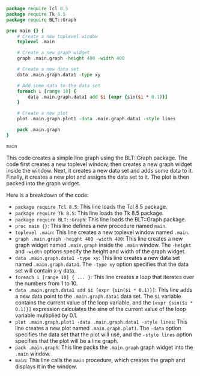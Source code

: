 ```tcl
package require Tcl 8.5
package require Tk 8.5
package require BLT::Graph

proc main {} {
    # Create a new toplevel window
    toplevel .main

    # Create a new graph widget
    graph .main.graph -height 400 -width 400

    # Create a new data set
    data .main.graph.data1 -type xy

    # Add some data to the data set
    foreach i [range 10] {
        data .main.graph.data1 add $i [expr {sin($i * 0.1)}]
    }

    # Create a new plot
    plot .main.graph.plot1 -data .main.graph.data1 -style lines

    pack .main.graph
}

main
```

This code creates a simple line graph using the BLT::Graph package. The code first creates a new toplevel window, then creates a new graph widget inside the window. Next, it creates a new data set and adds some data to it. Finally, it creates a new plot and assigns the data set to it. The plot is then packed into the graph widget.

Here is a breakdown of the code:

* `package require Tcl 8.5`: This line loads the Tcl 8.5 package.
* `package require Tk 8.5`: This line loads the Tk 8.5 package.
* `package require BLT::Graph`: This line loads the BLT::Graph package.
* `proc main {}`: This line defines a new procedure named `main`.
* `toplevel .main`: This line creates a new toplevel window named `.main`.
* `graph .main.graph -height 400 -width 400`: This line creates a new graph widget named `.main.graph` inside the `.main` window. The `-height` and `-width` options specify the height and width of the graph widget.
* `data .main.graph.data1 -type xy`: This line creates a new data set named `.main.graph.data1`. The `-type xy` option specifies that the data set will contain x-y data.
* `foreach i [range 10] { ... }`: This line creates a loop that iterates over the numbers from 1 to 10.
* `data .main.graph.data1 add $i [expr {sin($i * 0.1)}]`: This line adds a new data point to the `.main.graph.data1` data set. The `$i` variable contains the current value of the loop variable, and the `[expr {sin($i * 0.1)}]` expression calculates the sine of the current value of the loop variable multiplied by 0.1.
* `plot .main.graph.plot1 -data .main.graph.data1 -style lines`: This line creates a new plot named `.main.graph.plot1`. The `-data` option specifies the data set that the plot will use, and the `-style lines` option specifies that the plot will be a line graph.
* `pack .main.graph`: This line packs the `.main.graph` graph widget into the `.main` window.
* `main`: This line calls the `main` procedure, which creates the graph and displays it in the window.